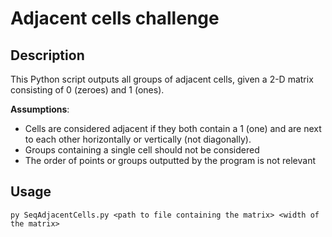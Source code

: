 # Adjacent cells challenge

## Description
This Python script outputs all groups of adjacent cells, given a 2-D matrix consisting of 0 (zeroes) and 1 (ones).

**Assumptions**:
- Cells are considered adjacent if they both contain a 1 (one) and are next to each other horizontally or vertically (not diagonally).
- Groups containing a single cell should not be considered
- The order of points or groups outputted by the program is not relevant


## Usage
```py SeqAdjacentCells.py <path to file containing the matrix> <width of the matrix>```
